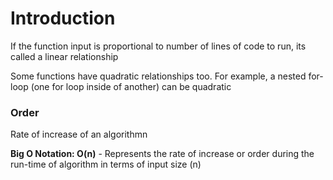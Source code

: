 # Introduction

If the function input is proportional to number of lines of code to run, its called a linear relationship

Some functions have quadratic relationships too. For example, a nested for-loop (one for loop inside of another) can be quadratic

### Order
Rate of increase of an algorithmn

<b>Big O Notation: O(n)</b> - Represents the rate of increase or order during the run-time of algorithm in terms of input size (n)
